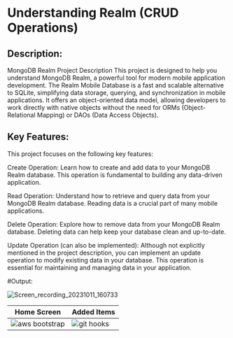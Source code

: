 
# Understanding Realm (CRUD Operations) 

## Description:
MongoDB Realm Project
Description
This project is designed to help you understand MongoDB Realm, a powerful tool for modern mobile application development. The Realm Mobile Database is a fast and scalable alternative to SQLite, simplifying data storage, querying, and synchronization in mobile applications. It offers an object-oriented data model, allowing developers to work directly with native objects without the need for ORMs (Object-Relational Mapping) or DAOs (Data Access Objects).

## Key Features:
This project focuses on the following key features:

Create Operation: Learn how to create and add data to your MongoDB Realm database. This operation is fundamental to building any data-driven application.

Read Operation: Understand how to retrieve and query data from your MongoDB Realm database. Reading data is a crucial part of many mobile applications.

Delete Operation: Explore how to remove data from your MongoDB Realm database. Deleting data can help keep your database clean and up-to-date.

Update Operation (can also be implemented): Although not explicitly mentioned in the project description, you can implement an update operation to modify existing data in your database. This operation is essential for maintaining and managing data in your application.

#Output:

![Screen_recording_20231011_160733](https://github.com/HarshWavikar/Item_MVVM_Hilt_Realm_RecyclerView_Coroutine/assets/122421974/f33f6bf4-110c-4942-bb7c-c6be518ff549)

| Home Screen                                           | Added Items                                   |
| ----------------------------------------------------- | --------------------------------------------- |
| ![aws bootstrap](https://github.com/HarshWavikar/Item_MVVM_Hilt_Realm_RecyclerView_Coroutine/assets/122421974/803b6b47-97a4-464d-863c-42e63ac94d31) | ![git hooks](https://github.com/HarshWavikar/Item_MVVM_Hilt_Realm_RecyclerView_Coroutine/assets/122421974/3f0f21d8-6d24-4122-b428-da47f33fee00) |


